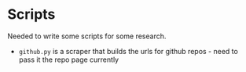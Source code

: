 # Scripts

Needed to write some scripts for some research. 

- `github.py` is a scraper that builds the urls for github repos - need to pass it the repo page currently
